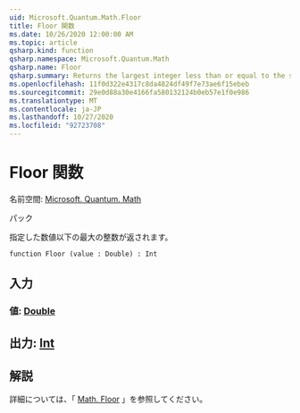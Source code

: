 ```yaml
---
uid: Microsoft.Quantum.Math.Floor
title: Floor 関数
ms.date: 10/26/2020 12:00:00 AM
ms.topic: article
qsharp.kind: function
qsharp.namespace: Microsoft.Quantum.Math
qsharp.name: Floor
qsharp.summary: Returns the largest integer less than or equal to the specified number.
ms.openlocfilehash: 11f0d322e4317c8da4824df49f7e73ae6f15ebeb
ms.sourcegitcommit: 29e0d88a30e4166fa580132124b0eb57e1f0e986
ms.translationtype: MT
ms.contentlocale: ja-JP
ms.lasthandoff: 10/27/2020
ms.locfileid: "92723708"
---
```

# <a name="floor-function"></a>Floor 関数

名前空間: [Microsoft. Quantum. Math](xref:Microsoft.Quantum.Math)

パック [](https://nuget.org/packages/)


指定した数値以下の最大の整数が返されます。

```qsharp
function Floor (value : Double) : Int
```


## <a name="input"></a>入力

### <a name="value--double"></a>値: [Double](xref:microsoft.quantum.lang-ref.double)





## <a name="output--int"></a>出力: [Int](xref:microsoft.quantum.lang-ref.int)



## <a name="remarks"></a>解説

詳細については、「 [Math. Floor](https://docs.microsoft.com/dotnet/api/system.math.floor) 」を参照してください。